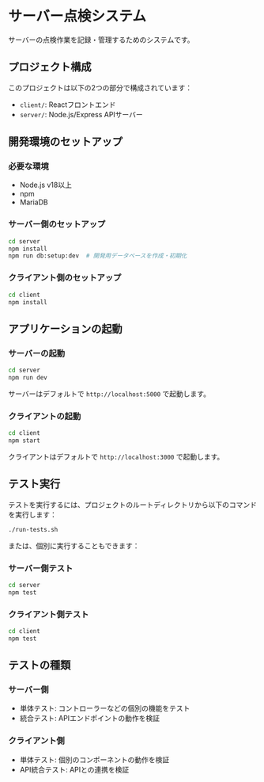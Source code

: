 # サーバー点検システム

サーバーの点検作業を記録・管理するためのシステムです。

## プロジェクト構成

このプロジェクトは以下の2つの部分で構成されています：

- `client/`: Reactフロントエンド
- `server/`: Node.js/Express APIサーバー

## 開発環境のセットアップ

### 必要な環境

- Node.js v18以上
- npm
- MariaDB

### サーバー側のセットアップ

```bash
cd server
npm install
npm run db:setup:dev  # 開発用データベースを作成・初期化
```

### クライアント側のセットアップ

```bash
cd client
npm install
```

## アプリケーションの起動

### サーバーの起動

```bash
cd server
npm run dev
```

サーバーはデフォルトで `http://localhost:5000` で起動します。

### クライアントの起動

```bash
cd client
npm start
```

クライアントはデフォルトで `http://localhost:3000` で起動します。

## テスト実行

テストを実行するには、プロジェクトのルートディレクトリから以下のコマンドを実行します：

```bash
./run-tests.sh
```

または、個別に実行することもできます：

### サーバー側テスト

```bash
cd server
npm test
```

### クライアント側テスト

```bash
cd client
npm test
```

## テストの種類

### サーバー側

- 単体テスト: コントローラーなどの個別の機能をテスト
- 統合テスト: APIエンドポイントの動作を検証

### クライアント側

- 単体テスト: 個別のコンポーネントの動作を検証
- API統合テスト: APIとの連携を検証